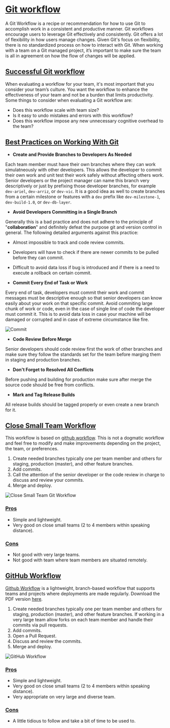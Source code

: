 # [Git workflow](#git-workflow)  

A Git Workflow is a recipe or recommendation for how to use Git to accomplish work in a consistent and productive manner. Git workflows encourage users to leverage Git effectively and consistently. Git offers a lot of flexibility in how users manage changes. Given Git's focus on flexibility, there is no standardized process on how to interact with Git. When working with a team on a Git managed project, it’s important to make sure the team is all in agreement on how the flow of changes will be applied.

## [Successful Git workflow](#successful-git-workflow)  

When evaluating a workflow for your team, it's most important that you consider your team’s culture. You want the workflow to enhance the effectiveness of your team and not be a burden that limits productivity. Some things to consider when evaluating a Git workflow are:

* Does this workflow scale with team size?
* Is it easy to undo mistakes and errors with this workflow?
* Does this workflow impose any new unnecessary cognitive overhead to the team?

## [Best Practices on Working With Git](#git-best-practices)  

* __Create and Provide Branches to Developers As Needed__  

Each team member must have their own branches where they can work simulatneously with other developers. This allows the developer to commit their own work and unit test their work safely  without affecting others work. Senior developers or the project manager can name this branch very descriptively or just by prefixing those developer branches, for example ``dev-ariel``, ``dev-arriz``, or ``dev-vic``. It is a good idea as well to create branches from a certain milestone or features with a ``dev`` prefix like ``dev-milestone-1``, ``dev-build-1.0``, or ``dev-db-layer``.

* __Avoid Developers Committing in a Single Branch__  

Generally this is a bad practice and does not adhere to the principle of "__collaboration__" and definitely defeat the purpose git and version control in general. The following detailed arguments against this practice:

* Almost impossible to track and code review commits.
* Developers will have to check if there are newer commits to be pulled before they can commit.
* Difficult to avoid data loss if bug is introduced and if there is a need to execute a rollback on certain commit.

* __Commit Every End of Task or Work__  

Every end of task, developers must commit their work and commit messages must be descriptive enough so that senior developers can know easily about your work on that specific commit. Avoid commiting large chunk of work or code, even in the case of single line of code the developer must commit it. This is to avoid data loss in case your machine will be damaged or corrupted and in case of extreme circumstance like fire.  

![Commit](../docs/images/justdoit.png "Just do it!")  

* __Code Review Before Merge__  

Senior developers should code review first the work of other branches and make sure they follow the standards set for the team before marging them in staging and production branches.

* __Don't Forget to Resolved All Conflicts__  

Before pushing and building for production make sure after merge the source code should be free from conflicts.

* __Mark and Tag Release Builds__  

All release builds should be tagged properly or even create a new branch for it.

## [Close Small Team Workflow](#close-small-team-workflow)  

This workflow is based on [github workflow](https://guides.github.com/introduction/flow/ "Github Workflow"). This is not a dogmatic workflow and feel free to modify and make improvements depending on the project, the team, or preferences.

1. Create needed branches typically one per team member and others for staging, production (master), and other feature branches.
2. Add commits.
3. Call the attention of the senior developer or the code review in charge to discuss and review your commits.
4. Merge and deploy.

![Close Small Team Git Workflow](../docs/images/ClosedSmallTeamGitWorkflow.png "Close Small Team Git Workflow")  

### [Pros](#close-small-team-workflow-pros)

* Simple and lightweight.
* Very good on close small teams (2 to 4 members within speaking distance).

### [Cons](#close-small-team-workflow-cons)

* Not good with very large teams.  
* Not good with team where team members are situated remotely.

## [GitHub Workflow](#github-workflow)  

[Github Workflow](https://guides.github.com/introduction/flow/ "Github Workflow") is a lightweight, branch-based workflow that supports teams and projects where deployments are made regularly. Download the PDF version [here](https://guides.github.com/pdfs/githubflow-online.pdf "Github Workflow PDF").

1. Create needed branches typically one per team member and others for staging, production (master), and other feature branches. If working in a very large team allow forks on each team member and handle their commits via pull requests.
2. Add commits.
3. Open a Pull Request.
4. Discuss and review the commits.
5. Merge and deploy.

![GitHub Workflow](../docs/images/GitHubWorkflow.png "GitHub Workflow")  

### [Pros](#github-workflow-pros)  

* Simple and lightweight.
* Very good on close small teams (2 to 4 members within speaking distance).
* Very appropriate on very large and diverse team.

### [Cons](#github-workflow-cons)  

* A little tidious to follow and take a bit of time to be used to.
